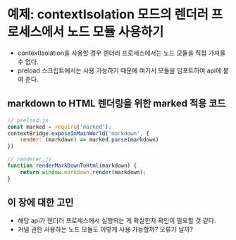 # 예제: contextIsolation 모드의 렌더러 프로세스에서 노드 모듈 사용하기
- contextIsolation을 사용할 경우 렌더러 프로세스에서는 노드 모듈을 직접 가져올 수 없다.
- preload 스크립트에서는 사용 가능하기 때문에 여기서 모듈을 임포트하여 api에 붙여 준다.

## markdown to HTML 렌더링을 위한 marked 적용 코드
```javascript
// preload.js
const marked = require('marked');
contextBridge.exposeInMainWorld('markdown', {
    render: (markdown) => marked.parse(markdown)
})
```

```javascript
// renderer.js
function renderMarkDownToHtml(markdown) {
    return window.markdown.render(markdown);
}
```


## 이 장에 대한 고민
- 해당 api가 렌더러 프로세스에서 실행되는 게 확실한지 확인이 필요할 것 같다.
- 커널 권한 사용하는 노드 모듈도 이렇게 사용 가능할까? 오류가 날까?